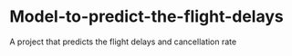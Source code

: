 # Model-to-predict-the-flight-delays
A project that predicts the flight delays and cancellation rate
